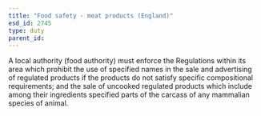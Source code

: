 ```yaml
---
title: "Food safety - meat products (England)"
esd_id: 2745
type: duty
parent_id:  
---
```


A local authority (food authority) must enforce the Regulations within its area which prohibit the use of specified names in the sale and advertising of regulated products if the products do not satisfy specific compositional requirements; and the sale of uncooked regulated products which include among their ingredients specified parts of the carcass of any mammalian species of animal.

